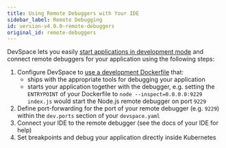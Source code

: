 ```yaml
---
title: Using Remote Debuggers with Your IDE
sidebar_label: Remote Debugging
id: version-v4.0.0-remote-debuggers
original_id: remote-debuggers
---
```


DevSpace lets you easily [start applications in development mode](/docs/workflow-basics/development) and connect remote debuggers for your application using the following steps:
1. Configure DevSpace to [use a development Dockerfile](/docs/development/overrides#configuring-a-different-dockerfile-during-devspace-dev) that:
   - ships with the appropriate tools for debugging your application
   - starts your application together with the debugger, e.g. setting the `ENTRYPOINT` of your Dockerfile to `node --inspect=0.0.0.0:9229 index.js` would start the Node.js remote debugger on port `9229`
2. Define port-forwarding for the port of your remote debugger (e.g. `9229`) within the `dev.ports` section of your `devspace.yaml`
3. Connect your IDE to the remote debugger (see the docs of your IDE for help)
4. Set breakpoints and debug your application directly inside Kubernetes

